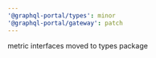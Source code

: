```yaml
---
'@graphql-portal/types': minor
'@graphql-portal/gateway': patch
---
```


metric interfaces moved to types package
